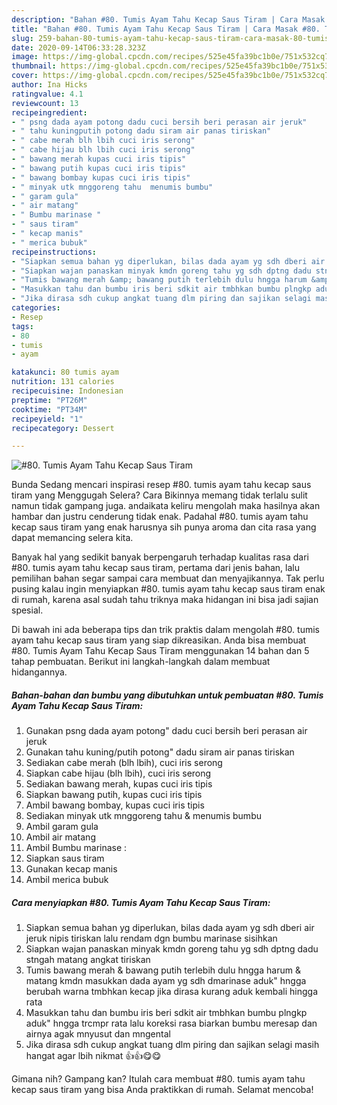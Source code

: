```yaml
---
description: "Bahan #80. Tumis Ayam Tahu Kecap Saus Tiram | Cara Masak #80. Tumis Ayam Tahu Kecap Saus Tiram Yang Sempurna"
title: "Bahan #80. Tumis Ayam Tahu Kecap Saus Tiram | Cara Masak #80. Tumis Ayam Tahu Kecap Saus Tiram Yang Sempurna"
slug: 259-bahan-80-tumis-ayam-tahu-kecap-saus-tiram-cara-masak-80-tumis-ayam-tahu-kecap-saus-tiram-yang-sempurna
date: 2020-09-14T06:33:28.323Z
image: https://img-global.cpcdn.com/recipes/525e45fa39bc1b0e/751x532cq70/80-tumis-ayam-tahu-kecap-saus-tiram-foto-resep-utama.jpg
thumbnail: https://img-global.cpcdn.com/recipes/525e45fa39bc1b0e/751x532cq70/80-tumis-ayam-tahu-kecap-saus-tiram-foto-resep-utama.jpg
cover: https://img-global.cpcdn.com/recipes/525e45fa39bc1b0e/751x532cq70/80-tumis-ayam-tahu-kecap-saus-tiram-foto-resep-utama.jpg
author: Ina Hicks
ratingvalue: 4.1
reviewcount: 13
recipeingredient:
- " psng dada ayam potong dadu cuci bersih beri perasan air jeruk"
- " tahu kuningputih potong dadu siram air panas tiriskan"
- " cabe merah blh lbih cuci iris serong"
- " cabe hijau blh lbih cuci iris serong"
- " bawang merah kupas cuci iris tipis"
- " bawang putih kupas cuci iris tipis"
- " bawang bombay kupas cuci iris tipis"
- " minyak utk mnggoreng tahu  menumis bumbu"
- " garam gula"
- " air matang"
- " Bumbu marinase "
- " saus tiram"
- " kecap manis"
- " merica bubuk"
recipeinstructions:
- "Siapkan semua bahan yg diperlukan, bilas dada ayam yg sdh dberi air jeruk nipis tiriskan lalu rendam dgn bumbu marinase sisihkan"
- "Siapkan wajan panaskan minyak kmdn goreng tahu yg sdh dptng dadu stngah matang angkat tiriskan"
- "Tumis bawang merah &amp; bawang putih terlebih dulu hngga harum &amp; matang kmdn masukkan dada ayam yg sdh dmarinase aduk&#34; hngga berubah warna tmbhkan kecap jika dirasa kurang aduk kembali hingga rata"
- "Masukkan tahu dan bumbu iris beri sdkit air tmbhkan bumbu plngkp aduk&#34; hngga trcmpr rata lalu koreksi rasa biarkan bumbu meresap dan airnya agak mnyusut dan mngental"
- "Jika dirasa sdh cukup angkat tuang dlm piring dan sajikan selagi masih hangat agar lbih nikmat 👍👍😋😋"
categories:
- Resep
tags:
- 80
- tumis
- ayam

katakunci: 80 tumis ayam 
nutrition: 131 calories
recipecuisine: Indonesian
preptime: "PT26M"
cooktime: "PT34M"
recipeyield: "1"
recipecategory: Dessert

---
```



![#80. Tumis Ayam Tahu Kecap Saus Tiram](https://img-global.cpcdn.com/recipes/525e45fa39bc1b0e/751x532cq70/80-tumis-ayam-tahu-kecap-saus-tiram-foto-resep-utama.jpg)

Bunda Sedang mencari inspirasi resep #80. tumis ayam tahu kecap saus tiram yang Menggugah Selera? Cara Bikinnya memang tidak terlalu sulit namun tidak gampang juga. andaikata keliru mengolah maka hasilnya akan hambar dan justru cenderung tidak enak. Padahal #80. tumis ayam tahu kecap saus tiram yang enak harusnya sih punya aroma dan cita rasa yang dapat memancing selera kita.



Banyak hal yang sedikit banyak berpengaruh terhadap kualitas rasa dari #80. tumis ayam tahu kecap saus tiram, pertama dari jenis bahan, lalu pemilihan bahan segar sampai cara membuat dan menyajikannya. Tak perlu pusing kalau ingin menyiapkan #80. tumis ayam tahu kecap saus tiram enak di rumah, karena asal sudah tahu triknya maka hidangan ini bisa jadi sajian spesial.


Di bawah ini ada beberapa tips dan trik praktis dalam mengolah #80. tumis ayam tahu kecap saus tiram yang siap dikreasikan. Anda bisa membuat #80. Tumis Ayam Tahu Kecap Saus Tiram menggunakan 14 bahan dan 5 tahap pembuatan. Berikut ini langkah-langkah dalam membuat hidangannya.

<!--inarticleads1-->

##### Bahan-bahan dan bumbu yang dibutuhkan untuk pembuatan #80. Tumis Ayam Tahu Kecap Saus Tiram:

1. Gunakan  psng dada ayam potong&#34; dadu cuci bersih beri perasan air jeruk
1. Gunakan  tahu kuning/putih potong&#34; dadu siram air panas tiriskan
1. Sediakan  cabe merah (blh lbih), cuci iris serong
1. Siapkan  cabe hijau (blh lbih), cuci iris serong
1. Sediakan  bawang merah, kupas cuci iris tipis
1. Siapkan  bawang putih, kupas cuci iris tipis
1. Ambil  bawang bombay, kupas cuci iris tipis
1. Sediakan  minyak utk mnggoreng tahu &amp; menumis bumbu
1. Ambil  garam gula
1. Ambil  air matang
1. Ambil  Bumbu marinase :
1. Siapkan  saus tiram
1. Gunakan  kecap manis
1. Ambil  merica bubuk




<!--inarticleads2-->

##### Cara menyiapkan #80. Tumis Ayam Tahu Kecap Saus Tiram:

1. Siapkan semua bahan yg diperlukan, bilas dada ayam yg sdh dberi air jeruk nipis tiriskan lalu rendam dgn bumbu marinase sisihkan
1. Siapkan wajan panaskan minyak kmdn goreng tahu yg sdh dptng dadu stngah matang angkat tiriskan
1. Tumis bawang merah &amp; bawang putih terlebih dulu hngga harum &amp; matang kmdn masukkan dada ayam yg sdh dmarinase aduk&#34; hngga berubah warna tmbhkan kecap jika dirasa kurang aduk kembali hingga rata
1. Masukkan tahu dan bumbu iris beri sdkit air tmbhkan bumbu plngkp aduk&#34; hngga trcmpr rata lalu koreksi rasa biarkan bumbu meresap dan airnya agak mnyusut dan mngental
1. Jika dirasa sdh cukup angkat tuang dlm piring dan sajikan selagi masih hangat agar lbih nikmat 👍👍😋😋




Gimana nih? Gampang kan? Itulah cara membuat #80. tumis ayam tahu kecap saus tiram yang bisa Anda praktikkan di rumah. Selamat mencoba!
